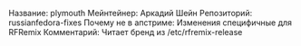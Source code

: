 Название:                   plymouth
Мейнтейнер:                 Аркадий Шейн
Репозиторий:                russianfedora-fixes
Почему не в апстриме:       Изменения специфичные для RFRemix
Комментарий:                Читает бренд из /etc/rfremix-release
